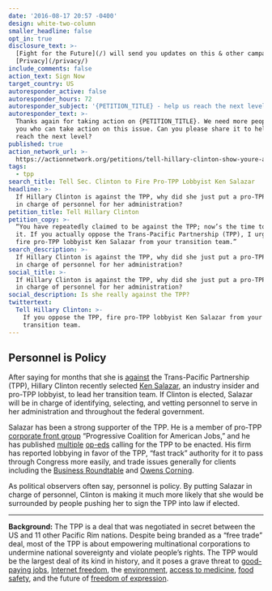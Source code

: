 ```yaml
---
date: '2016-08-17 20:57 -0400'
design: white-two-column
smaller_headline: false
opt_in: true
disclosure_text: >-
  [Fight for the Future](/) will send you updates on this & other campaigns.
  [Privacy](/privacy/)
include_comments: false
action_text: Sign Now
target_country: US
autoresponder_active: false
autoresponder_hours: 72
autoresponder_subject: '{PETITION_TITLE} - help us reach the next level!'
autoresponder_text: >-
  Thanks again for taking action on {PETITION_TITLE}. We need more people like
  you who can take action on this issue. Can you please share it to help us
  reach the next level?
published: true
action_network_url: >-
  https://actionnetwork.org/petitions/tell-hillary-clinton-show-youre-against-the-tpp-by-firing-pro-tpp-lobbyist-ken-salazar
tags:
  - tpp
search_title: Tell Sec. Clinton to Fire Pro-TPP Lobbyist Ken Salazar
headline: >-
  If Hillary Clinton is against the TPP, why did she just put a pro-TPP lobbyist
  in charge of personnel for her administration?
petition_title: Tell Hillary Clinton
petition_copy: >-
  “You have repeatedly claimed to be against the TPP; now’s the time to prove
  it. If you actually oppose the Trans-Pacific Partnership (TPP), I urge you to
  fire pro-TPP lobbyist Ken Salazar from your transition team.”
search_description: >-
  If Hillary Clinton is against the TPP, why did she just put a pro-TPP lobbyist
  in charge of personnel for her administration?
social_title: >-
  If Hillary Clinton is against the TPP, why did she just put a pro-TPP lobbyist
  in charge of personnel for her administration?
social_description: Is she really against the TPP?
twittertext:
  Tell Hillary Clinton: >-
    If you oppose the TPP, fire pro-TPP lobbyist Ken Salazar from your
    transition team.
---
```

## Personnel is Policy

After saying for months that she is [against](http://www.politifact.com/truth-o-meter/statements/2015/oct/08/hillary-clinton/hillary-clinton-now-opposes-trans-pacific-partners/) the Trans-Pacific Partnership (TPP), Hillary Clinton recently selected [Ken Salazar](http://www.ibtimes.com/political-capital/hillary-clinton-appoints-ken-salazar-lead-white-house-transition-2402567), an industry insider and pro-TPP lobbyist, to lead her transition team. If Clinton is elected, Salazar will be in charge of identifying, selecting, and vetting personnel to serve in her administration and throughout the federal government. 

Salazar has been a strong supporter of the TPP. He is a member of pro-TPP [corporate front group](https://www.buzzfeed.com/evanmcsan/progressives-weve-never-heard-of-this-progressive-group-back?utm_term=.vkXrMZNg#.et89Y0ZN) “Progressive Coalition for American Jobs,” and he has published [multiple](http://www.usatoday.com/story/opinion/2015/11/05/pass-trans-pacific-partnership-safeguard-environment-sustainability-column/75151722/) [op-eds](http://www.denverpost.com/2015/12/04/guest-commentary-trans-pacific-partnership-is-an-opportunity-for-colorado/) calling for the TPP to be enacted. His firm has reported lobbying in favor of the TPP, “fast track” authority for it to pass through Congress more easily, and trade issues generally for clients including the [Business Roundtable](http://soprweb.senate.gov/index.cfm?event=getFilingDetails&filingID=9F431626-F6B0-4483-B00B-C5524F8C5F67&filingTypeID=69) and [Owens Corning](http://soprweb.senate.gov/index.cfm?event=getFilingDetails&filingID=BBA85E4F-9C0B-4F87-BE8E-47A587428F8E&filingTypeID=51).

As political observers often say, personnel is policy. By putting Salazar in charge of personnel, Clinton is making it much more likely that she would be surrounded by people pushing her to sign the TPP into law if elected. 

---

**Background:** The TPP is a deal that was negotiated in secret between the US and 11 other Pacific Rim nations. Despite being branded as a “free trade” deal, most of the TPP is about empowering multinational corporations to undermine national sovereignty and violate people’s rights. The TPP would be the largest deal of its kind in history, and it poses a grave threat to [good-paying jobs](http://www.citizenstrade.org/ctc/blog/2015/11/07/how-the-tpp-harms-jobs-the-environment/), [Internet freedom](https://www.eff.org/issues/tpp), the [environment](http://www.sierraclub.org/trade/trans-pacific-partnership), [access to medicine](http://www.msfaccess.org/spotlight-on/trans-pacific-partnership-agreement), [food safety](http://www.citizen.org/tpp-food-safety-facts), and the future of [freedom of expression](http://blog.wikimedia.org/2016/02/03/tpp-problematic-partnership/).

